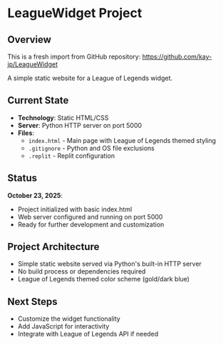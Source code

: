 # LeagueWidget Project

## Overview
This is a fresh import from GitHub repository: https://github.com/kay-jp/LeagueWidget

A simple static website for a League of Legends widget.

## Current State
- **Technology**: Static HTML/CSS
- **Server**: Python HTTP server on port 5000
- **Files**:
  - `index.html` - Main page with League of Legends themed styling
  - `.gitignore` - Python and OS file exclusions
  - `.replit` - Replit configuration

## Status
**October 23, 2025**: 
- Project initialized with basic index.html
- Web server configured and running on port 5000
- Ready for further development and customization

## Project Architecture
- Simple static website served via Python's built-in HTTP server
- No build process or dependencies required
- League of Legends themed color scheme (gold/dark blue)

## Next Steps
- Customize the widget functionality
- Add JavaScript for interactivity
- Integrate with League of Legends API if needed
